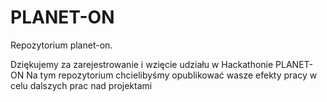 # PLANET-ON
Repozytorium planet-on. 

Dziękujemy za zarejestrowanie i wzięcie udziału w Hackathonie PLANET-ON
Na tym repozytorium chcielibyśmy opublikować wasze efekty pracy w celu dalszych prac nad projektami
